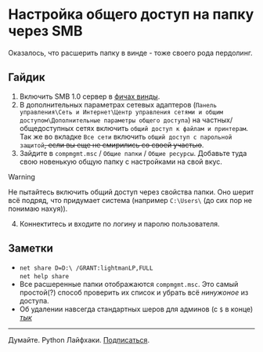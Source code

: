 # Настройка общего доступ на папку через SMB
Оказалось, что расшерить папку в винде - тоже своего рода пердолинг.

## Гайдик
1. Включить SMB 1.0 сервер в [фичах винды](/vocabular.md#фичи-винды).
2. В дополнительных параметрах сетевых адаптеров (`Панель управления\Сеть и Интернет\Центр управления сетями и общим доступом\Дополнительные параметры общего доступа`) на частных/общедоступных сетях включить `общий доступ к файлам и принтерам`.
Так же во вкладке `Все сети` включить `общий доступ с парольной защитой`~~, если вы еще не смирились со своей участью~~.
3. Зайдите в `compmgmt.msc` / `Общие папки` / `Общие ресурсы`. Добавьте туда свою новенькую общую папку с настройками на свой вкус.
> [!WARNING]
> Не пытайтесь включить общий доступ через свойства папки. Оно шерит всё подряд, что придумает система (например `C:\Users\` (до сих пор не понимаю нахуя)).
4. Коннектитесь и входите по логину и паролю пользователя.

## Заметки
* `net share D=D:\ /GRANT:lightmanLP,FULL`<br/>
  `net help share`
* Все расшеренные папки отображаются `compmgmt.msc`. Это самый простой(?) способ проверить их список и убрать всё *нинужоное* из доступа.
* Об удалении навсегда стандартных шеров для админов (с `$` в конце) [*тык*](https://learn.microsoft.com/en-us/troubleshoot/windows-server/networking/remove-administrative-shares#fix-it-for-me)

<!-- footer -->
***
Думайте. Python Лайфхаки. [Подписаться](https://vk.com/pybug).
